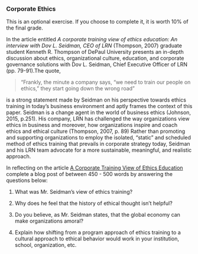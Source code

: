 

### **Corporate Ethics**
This is an optional exercise. If you choose to complete it, it is worth 10% of the final grade.



In the article entitled _A corporate training view of ethics education: An interview with Dov L. Seidman, CEO of LRN_ \(Thompson, 2007\) graduate student Kenneth R. Thompson of DePaul University presents an in-depth discussion about ethics, organizational culture, education, and corporate governance solutions with Dov L. Seidman, Chief Executive Officer of LRN \(pp. 79-91\).The quote,

>“Frankly, the minute a company says, “we need to train our people on ethics,” they start going down the wrong road”

is a strong statement made by Seidman on his perspective towards ethics training in today’s business environment and aptly frames the context of this paper. Seidman is a change agent in the world of business ethics \(Johnson, 2015, p.251\). His company, LRN has challenged the way organizations view ethics in business and moreover, how organizations inspire and coach ethics and ethical culture \(Thompson, 2007, p. 89\) Rather than promoting and supporting organizations to employ the isolated, “static” and scheduled method of ethics training that prevails in corporate strategy today, Seidman and his LRN team advocate for a more sustainable, meaningful, and realistic approach.

In reflecting on the article [A Corporate Training View of Ethics Education](http://jlo.sagepub.com/cgi/reprint/13/3/79?ijkey=r6EqaD4mQg2nU&keytype=ref&siteid=spjlo) complete a blog post of between 450 - 500 words by answering the questions below:

1. What was Mr. Seidman’s view of ethics training?

2. Why does he feel that the history of ethical thought isn’t helpful?

3. Do you believe, as Mr. Seidman states, that the global economy can make organizations amoral?

4. Explain how shifting from a program approach of ethics training to a cultural approach to ethical behavior would work in your institution, school, organization, etc.

